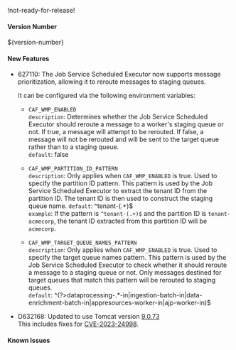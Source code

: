 !not-ready-for-release!

#### Version Number
${version-number}

#### New Features
- 627110: The Job Service Scheduled Executor now supports message prioritization, allowing it to reroute messages to staging queues.

  It can be configured via the following environment variables:

  - `CAF_WMP_ENABLED`  
    `description`: Determines whether the Job Service Scheduled Executor should reroute a message to a worker's staging queue or not. If
    true, a message will attempt to be rerouted. If false, a message will not be rerouted and will be sent to the target queue rather than
    to a staging queue.  
    `default`: false

  - `CAF_WMP_PARTITION_ID_PATTERN`   
    `description`: Only applies when `CAF_WMP_ENABLED` is true. Used to specify the partition ID pattern. This pattern is used
    by the Job Service Scheduled Executor to extract the tenant ID from the partition ID. The tenant ID is then used to construct the
    staging queue name.
    `default`: ^tenant-(.+)$  
    `example`: If the pattern is `^tenant-(.+)$` and the partition ID is `tenant-acmecorp`, the tenant ID extracted from this partition
    ID will be `acmecorp`.

  - `CAF_WMP_TARGET_QUEUE_NAMES_PATTERN`   
    `description`: Only applies when `CAF_WMP_ENABLED` is true. Used to specify the target queue names pattern. This pattern is used
    by the Job Service Scheduled Executor to check whether it should reroute a message to a staging queue or not. Only messages destined for
    target queues that match this pattern will be rerouted to staging queues.  
    `default`: ^(?>dataprocessing-.*-in|ingestion-batch-in|data-enrichment-batch-in|appresources-worker-in|ajp-worker-in)$
- D632168: Updated to use Tomcat version [9.0.73](https://dlcdn.apache.org/tomcat/tomcat-9/v9.0.73/README.html)  
This includes fixes for [CVE-2023-24998](https://nvd.nist.gov/vuln/detail/CVE-2023-24998).

#### Known Issues
